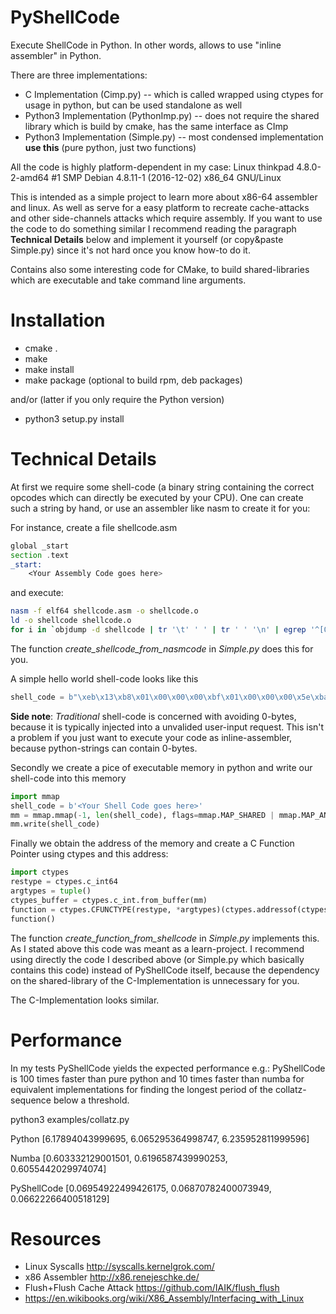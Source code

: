 # PyShellCode

Execute ShellCode in Python.
In other words, allows to use "inline assembler" in Python.

There are three implementations:
  * C Implementation (Cimp.py) -- which is called wrapped using ctypes for usage in python, but can be used standalone as well
  * Python3 Implementation (PythonImp.py) -- does not require the shared library which is build by cmake, has the same interface as CImp
  * Python3 Implementation (Simple.py) -- most condensed implementation **use this** (pure python, just two functions)

All the code is highly platform-dependent in my case:
Linux thinkpad 4.8.0-2-amd64 #1 SMP Debian 4.8.11-1 (2016-12-02) x86_64 GNU/Linux

This is intended as a simple project to learn more about x86-64 assembler and linux.
As well as serve for a easy platform to recreate cache-attacks and other side-channels attacks which require assembly.
If you want to use the code to do something similar I recommend reading the paragraph **Technical Details** below
and implement it yourself (or copy&paste Simple.py) since it's not hard once you know how-to do it.

Contains also some interesting code for CMake, to build shared-libraries which are executable and take command line arguments.


# Installation

  * cmake .
  * make
  * make install
  * make package (optional to build rpm, deb packages)

and/or (latter if you only require the Python version)

  * python3 setup.py install


# Technical Details

At first we require some shell-code (a binary string containing the correct opcodes which can directly be executed by your CPU).
One can create such a string by hand, or use an assembler like nasm to create it for you:

For instance, create a file shellcode.asm

```asm
global _start
section .text
_start:
    <Your Assembly Code goes here>
```

and execute:

```bash
nasm -f elf64 shellcode.asm -o shellcode.o
ld -o shellcode shellcode.o
for i in `objdump -d shellcode | tr '\t' ' ' | tr ' ' '\n' | egrep '^[0-9a-f]{2}$' ` ; do echo -n "\x$i" ; done
```
The function *create_shellcode_from_nasmcode* in *Simple.py* does this for you.

A simple hello world shell-code looks like this
```python
shell_code = b"\xeb\x13\xb8\x01\x00\x00\x00\xbf\x01\x00\x00\x00\x5e\xba\x0f\x00\x00\x00\x0f\x05\xc3\xe8\xe8\xff\xff\xff\x48\x65\x6c\x6c\x6f\x2c\x20\x57\x6f\x72\x6c\x64\x21\x0a"
```

**Side note**: *Traditional* shell-code is concerned with avoiding 0-bytes, because it is typically injected 
into a unvalided user-input request. This isn't a problem if you just want to execute your code as inline-assembler,
because python-strings can contain 0-bytes.


Secondly we create a pice of executable memory in python and write our shell-code into this memory

```python
import mmap
shell_code = b'<Your Shell Code goes here>'
mm = mmap.mmap(-1, len(shell_code), flags=mmap.MAP_SHARED | mmap.MAP_ANONYMOUS, prot=mmap.PROT_WRITE | mmap.PROT_READ | mmap.PROT_EXEC)
mm.write(shell_code)
```

Finally we obtain the address of the memory and create a C Function Pointer using ctypes and this address:
```python
import ctypes
restype = ctypes.c_int64
argtypes = tuple()
ctypes_buffer = ctypes.c_int.from_buffer(mm)
function = ctypes.CFUNCTYPE(restype, *argtypes)(ctypes.addressof(ctypes_buffer))
function()
```

The function *create_function_from_shellcode* in *Simple.py* implements this.
As I stated above this code was meant as a learn-project.
I recommend using directly the code I described above (or Simple.py which basically contains this code) instead of PyShellCode itself,
because the dependency on the shared-library of the C-Implementation is unnecessary for you.

The C-Implementation looks similar.


# Performance

In my tests PyShellCode yields the expected performance e.g.:
PyShellCode is 100 times faster than pure python and 10 times faster than numba
for equivalent implementations for finding the longest period of the collatz-sequence below a threshold.

python3 examples/collatz.py

Python [6.17894043999695, 6.065295364998747, 6.235952811999596]

Numba [0.603332129001501, 0.6196587439990253, 0.6055442029974074]

PyShellCode [0.06954922499426175, 0.06870782400073949, 0.06622266400518129]


# Resources

  * Linux Syscalls http://syscalls.kernelgrok.com/
  * x86 Assembler http://x86.renejeschke.de/
  * Flush+Flush Cache Attack https://github.com/IAIK/flush_flush
  * https://en.wikibooks.org/wiki/X86_Assembly/Interfacing_with_Linux
